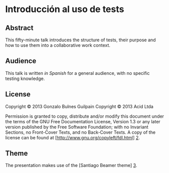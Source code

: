 Introducción al uso de tests
============================

## Abstract

This fifty-minute talk introduces the structure of tests, their purpose and how to use them into
a collaborative work context.

## Audience

This talk is written <em>in Spanish</em> for a general audience, with no specific testing knowledge.

## License

Copyright &copy; 2013 Gonzalo Bulnes Guilpain
Copyright &copy; 2013 Acid Ltda

Permission is granted to copy, distribute and/or modify this document under the terms
of the GNU Free Documentation License, Version 1.3 or any later version published by
the Free Software Foundation; with no Invariant Sections, no Front-Cover Texts, and
no Back-Cover Texts. A copy of the license can be found at
[http://www.gnu.org/copyleft/fdl.html] [2].

  [2]: http://www.gnu.org/copyleft/fdl.html

## Theme

The presentation makes use of the [Santiago Beamer theme] [3].

  [3]: https://github.com/gonzalo-bulnes/santiago-beamer-theme
